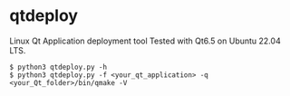 # qtdeploy
Linux Qt Application deployment tool
Tested with Qt6.5 on Ubuntu 22.04 LTS.

```
$ python3 qtdeploy.py -h
$ python3 qtdeploy.py -f <your_qt_application> -q <your_Qt_folder>/bin/qmake -V
```
